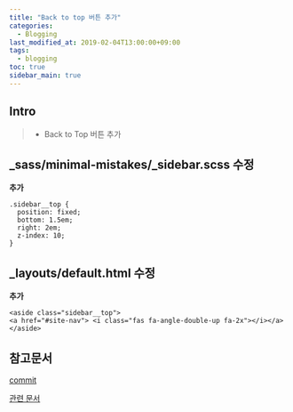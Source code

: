 ```yaml
---
title: "Back to top 버튼 추가"
categories: 
  - Blogging
last_modified_at: 2019-02-04T13:00:00+09:00
tags: 
  - blogging 
toc: true
sidebar_main: true
---
```


## Intro

> - Back to Top 버튼 추가

## _sass/minimal-mistakes/_sidebar.scss 수정


**추가**
```
.sidebar__top {
  position: fixed;
  bottom: 1.5em;
  right: 2em;
  z-index: 10;
}
```

## _layouts/default.html 수정

**추가**
```
<aside class="sidebar__top">
<a href="#site-nav"> <i class="fas fa-angle-double-up fa-2x"></i></a>
</aside>
```


## 참고문서

[commit](https://github.com/lesslate/lesslate.github.io/commit/ce2cccc83054c8d192f98a10f8a6a3af3e1d9a65)

[관련 문서](https://github.com/mmistakes/minimal-mistakes/issues/1731)
